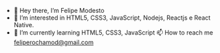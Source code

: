 - 👋 Hey there, I’m Felipe Modesto
- 👀 I’m interested in HTML5, CSS3, JavaScript, Nodejs, Reactjs e React Native.
- 🌱 I’m currently learning HTML5, CSS3, JavaScript
 📫 How to reach me feliperochamod@gmail.com

<!---
feliperochamodesto/feliperochamodesto is a ✨ special ✨ repository because its `README.md` (this file) appears on your GitHub profile.
You can click the Preview link to take a look at your changes.
--->
